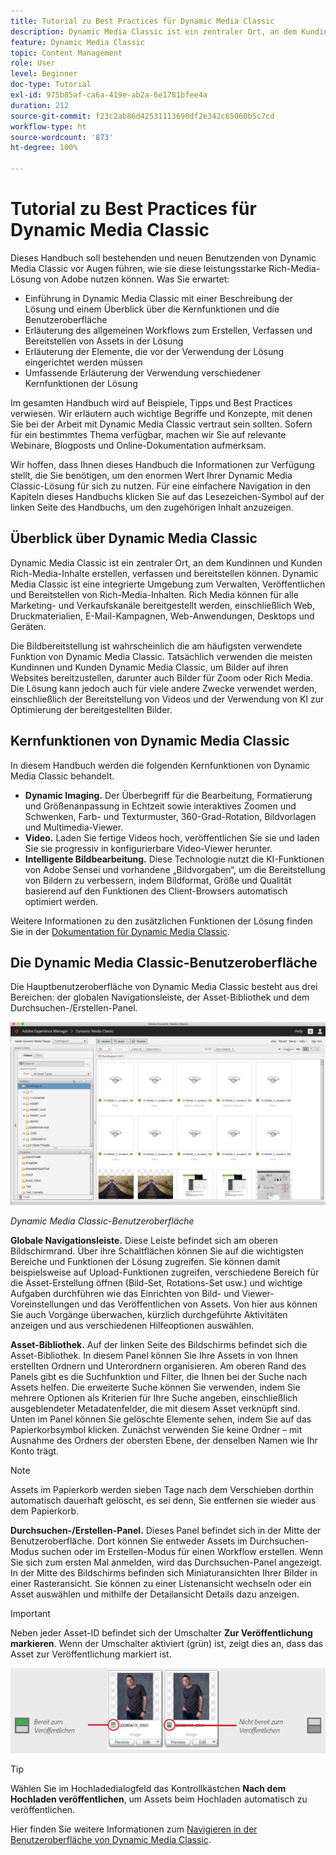 ```yaml
---
title: Tutorial zu Best Practices für Dynamic Media Classic
description: Dynamic Media Classic ist ein zentraler Ort, an dem Kundinnen und Kunden Rich-Media-Inhalte erstellen, verfassen und bereitstellen können. Dieses Tutorial mit Best Practices soll bestehenden und neuen Benutzenden von Dynamic Media Classic vor Augen führen, wie sie diese leistungsstarke Rich-Media-Lösung von Adobe nutzen können. In diesem Teil des Tutorials erfahren Sie, was Dynamic Media Classic ist, und erhalten einen kurzen Überblick über Kernfunktionen und die Benutzeroberfläche.
feature: Dynamic Media Classic
topic: Content Management
role: User
level: Beginner
doc-type: Tutorial
exl-id: 975b85af-ca6a-419e-ab2a-6e1781bfee4a
duration: 212
source-git-commit: f23c2ab86d42531113690df2e342c65060b5c7cd
workflow-type: ht
source-wordcount: '873'
ht-degree: 100%

---
```


# Tutorial zu Best Practices für Dynamic Media Classic

Dieses Handbuch soll bestehenden und neuen Benutzenden von Dynamic Media Classic vor Augen führen, wie sie diese leistungsstarke Rich-Media-Lösung von Adobe nutzen können. Was Sie erwartet:

- Einführung in Dynamic Media Classic mit einer Beschreibung der Lösung und einem Überblick über die Kernfunktionen und die Benutzeroberfläche
- Erläuterung des allgemeinen Workflows zum Erstellen, Verfassen und Bereitstellen von Assets in der Lösung
- Erläuterung der Elemente, die vor der Verwendung der Lösung eingerichtet werden müssen
- Umfassende Erläuterung der Verwendung verschiedener Kernfunktionen der Lösung

Im gesamten Handbuch wird auf Beispiele, Tipps und Best Practices verwiesen. Wir erläutern auch wichtige Begriffe und Konzepte, mit denen Sie bei der Arbeit mit Dynamic Media Classic vertraut sein sollten. Sofern für ein bestimmtes Thema verfügbar, machen wir Sie auf relevante Webinare, Blogposts und Online-Dokumentation aufmerksam.

Wir hoffen, dass Ihnen dieses Handbuch die Informationen zur Verfügung stellt, die Sie benötigen, um den enormen Wert Ihrer Dynamic Media Classic-Lösung für sich zu nutzen. Für eine einfachere Navigation in den Kapiteln dieses Handbuchs klicken Sie auf das Lesezeichen-Symbol auf der linken Seite des Handbuchs, um den zugehörigen Inhalt anzuzeigen.

## Überblick über Dynamic Media Classic

Dynamic Media Classic ist ein zentraler Ort, an dem Kundinnen und Kunden Rich-Media-Inhalte erstellen, verfassen und bereitstellen können. Dynamic Media Classic ist eine integrierte Umgebung zum Verwalten, Veröffentlichen und Bereitstellen von Rich-Media-Inhalten. Rich Media können für alle Marketing- und Verkaufskanäle bereitgestellt werden, einschließlich Web, Druckmaterialien, E-Mail-Kampagnen, Web-Anwendungen, Desktops und Geräten.

Die Bildbereitstellung ist wahrscheinlich die am häufigsten verwendete Funktion von Dynamic Media Classic. Tatsächlich verwenden die meisten Kundinnen und Kunden Dynamic Media Classic, um Bilder auf ihren Websites bereitzustellen, darunter auch Bilder für Zoom oder Rich Media. Die Lösung kann jedoch auch für viele andere Zwecke verwendet werden, einschließlich der Bereitstellung von Videos und der Verwendung von KI zur Optimierung der bereitgestellten Bilder.

## Kernfunktionen von Dynamic Media Classic

In diesem Handbuch werden die folgenden Kernfunktionen von Dynamic Media Classic behandelt.

- **Dynamic Imaging.** Der Überbegriff für die Bearbeitung, Formatierung und Größenanpassung in Echtzeit sowie interaktives Zoomen und Schwenken, Farb- und Texturmuster, 360-Grad-Rotation, Bildvorlagen und Multimedia-Viewer.
- **Video.** Laden Sie fertige Videos hoch, veröffentlichen Sie sie und laden Sie sie progressiv in konfigurierbare Video-Viewer herunter.
- **Intelligente Bildbearbeitung.** Diese Technologie nutzt die KI-Funktionen von Adobe Sensei und vorhandene „Bildvorgaben“, um die Bereitstellung von Bildern zu verbessern, indem Bildformat, Größe und Qualität basierend auf den Funktionen des Client-Browsers automatisch optimiert werden.

Weitere Informationen zu den zusätzlichen Funktionen der Lösung finden Sie in der [Dokumentation für Dynamic Media Classic](https://experienceleague.adobe.com/docs/dynamic-media-classic/using/intro/introduction.html?lang=de).

## Die Dynamic Media Classic-Benutzeroberfläche

Die Hauptbenutzeroberfläche von Dynamic Media Classic besteht aus drei Bereichen: der globalen Navigationsleiste, der Asset-Bibliothek und dem Durchsuchen-/Erstellen-Panel.

![Bild](assets/overview/overview-dmc-ui-ew.png)

_Dynamic Media Classic-Benutzeroberfläche_

**Globale Navigationsleiste.** Diese Leiste befindet sich am oberen Bildschirmrand. Über ihre Schaltflächen können Sie auf die wichtigsten Bereiche und Funktionen der Lösung zugreifen. Sie können damit beispielsweise auf Upload-Funktionen zugreifen, verschiedene Bereich für die Asset-Erstellung öffnen (Bild-Set, Rotations-Set usw.) und wichtige Aufgaben durchführen wie das Einrichten von Bild- und Viewer-Voreinstellungen und das Veröffentlichen von Assets. Von hier aus können Sie auch Vorgänge überwachen, kürzlich durchgeführte Aktivitäten anzeigen und aus verschiedenen Hilfeoptionen auswählen.

**Asset-Bibliothek.** Auf der linken Seite des Bildschirms befindet sich die Asset-Bibliothek. In diesem Panel können Sie Ihre Assets in von Ihnen erstellten Ordnern und Unterordnern organisieren. Am oberen Rand des Panels gibt es die Suchfunktion und Filter, die Ihnen bei der Suche nach Assets helfen. Die erweiterte Suche können Sie verwenden, indem Sie mehrere Optionen als Kriterien für Ihre Suche angeben, einschließlich ausgeblendeter Metadatenfelder, die mit diesem Asset verknüpft sind. Unten im Panel können Sie gelöschte Elemente sehen, indem Sie auf das Papierkorbsymbol klicken. Zunächst verwenden Sie keine Ordner – mit Ausnahme des Ordners der obersten Ebene, der denselben Namen wie Ihr Konto trägt.

>[!NOTE]
>
>Assets im Papierkorb werden sieben Tage nach dem Verschieben dorthin automatisch dauerhaft gelöscht, es sei denn, Sie entfernen sie wieder aus dem Papierkorb.

**Durchsuchen-/Erstellen-Panel.** Dieses Panel befindet sich in der Mitte der Benutzeroberfläche. Dort können Sie entweder Assets im Durchsuchen-Modus suchen oder im Erstellen-Modus für einen Workflow erstellen. Wenn Sie sich zum ersten Mal anmelden, wird das Durchsuchen-Panel angezeigt. In der Mitte des Bildschirms befinden sich Miniaturansichten Ihrer Bilder in einer Rasteransicht. Sie können zu einer Listenansicht wechseln oder ein Asset auswählen und mithilfe der Detailansicht Details dazu anzeigen.

>[!IMPORTANT]
>
>Neben jeder Asset-ID befindet sich der Umschalter **Zur Veröffentlichung markieren**. Wenn der Umschalter aktiviert (grün) ist, zeigt dies an, dass das Asset zur Veröffentlichung markiert ist.

![Bild](assets/overview/overview-mark-for-publish.png)

>[!TIP]
>
>Wählen Sie im Hochladedialogfeld das Kontrollkästchen **Nach dem Hochladen veröffentlichen**, um Assets beim Hochladen automatisch zu veröffentlichen.

Hier finden Sie weitere Informationen zum [Navigieren in der Benutzeroberfläche von Dynamic Media Classic](https://experienceleague.adobe.com/docs/dynamic-media-classic/using/getting-started/navigation-basics.html?lang=de).
